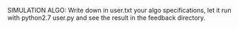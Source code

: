 SIMULATION ALGO: Write down in user.txt your algo specifications, let it run with python2.7 user.py and see the result in the feedback directory.
